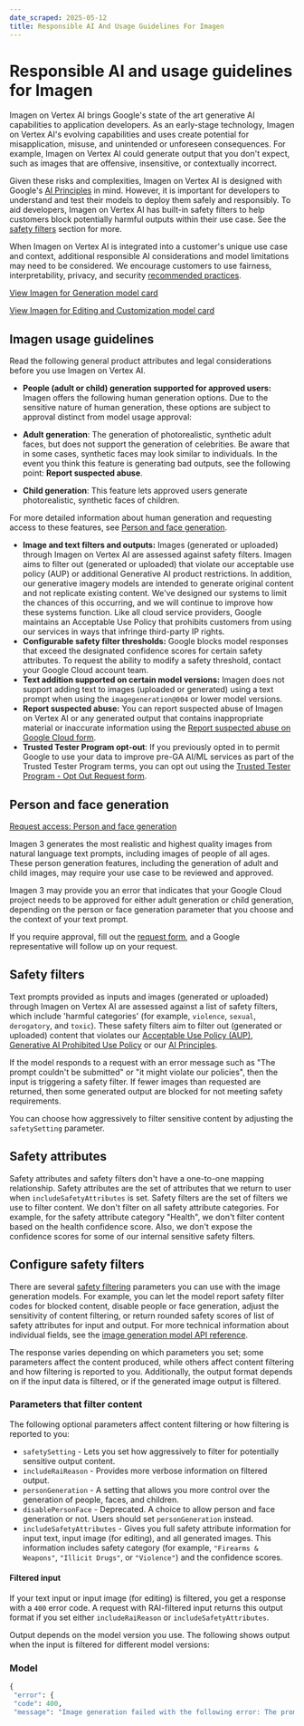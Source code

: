 ```yaml
---
date_scraped: 2025-05-12
title: Responsible AI And Usage Guidelines For Imagen
---
```


# Responsible AI and usage guidelines for Imagen 

Imagen on Vertex AI brings Google's state of the art generative AI capabilities
to application developers. As an early-stage technology, Imagen on Vertex AI's
evolving capabilities and uses create potential for misapplication, misuse, and
unintended or unforeseen consequences. For example, Imagen on Vertex AI could
generate output that you don't expect, such as images that are offensive,
insensitive, or contextually incorrect.

Given these risks and complexities,
Imagen on Vertex AI is designed with Google's [AI Principles](https://ai.google/principles/) in mind.
However, it is important for developers to understand and test their models to
deploy them safely and responsibly. To aid developers, Imagen on Vertex AI has
built-in safety filters to help customers block potentially harmful outputs
within their use case. See the [safety filters](#safety-filters) section
for more.

When Imagen on Vertex AI is integrated into a customer's unique use
case and context, additional responsible AI considerations and model limitations
may need to be considered. We encourage customers to use fairness,
interpretability, privacy, and security [recommended practices](https://ai.google/responsibilities/responsible-ai-practices/).

[View Imagen for Generation model card](https://console.cloud.google.com/vertex-ai/publishers/google/model-garden/imagen-3.0-generate-002)

[View Imagen for Editing and Customization model card](https://console.cloud.google.com/vertex-ai/publishers/google/model-garden/imagen-3.0-capability-001)

## Imagen usage guidelines

Read the following general product attributes and legal considerations before
you use Imagen on Vertex AI.

- **People (adult or child) generation supported for approved users:**
 Imagen offers the following human generation options. Due
 to the sensitive nature of human generation, these options are subject to
 approval distinct from model usage approval:

 - **Adult generation**: The generation of photorealistic, synthetic adult
 faces, but does not support the generation of celebrities. Be aware that
 in some cases, synthetic faces may look similar to individuals. In the
 event you think this feature is generating bad outputs, see the
 following point: **Report suspected abuse**.
 - **Child generation**: This feature lets approved users generate
 photorealistic, synthetic faces of children.

 For more detailed information about human generation and requesting access
 to these features, see [Person and face generation](#person-face-gen).
- **Image and text filters and outputs:** Images (generated or uploaded)
 through Imagen on Vertex AI are assessed against safety filters.
 Imagen aims to filter out (generated or uploaded) that
 violate our acceptable use policy (AUP) or additional Generative AI product
 restrictions. In addition, our generative imagery models are intended to
 generate original content and not replicate existing content. We've designed
 our systems to limit the chances of this occurring, and we will continue to
 improve how these systems function. Like all cloud service providers, Google
 maintains an Acceptable Use Policy that prohibits customers from using our
 services in ways that infringe third-party IP rights.
- **Configurable safety filter thresholds:** Google blocks model responses
 that exceed the designated confidence scores for certain safety attributes.
 To request the ability to modify a safety threshold, contact your
 Google Cloud account team.
- **Text addition supported on certain model versions:**
 Imagen does not support adding text to images (uploaded
 or generated) using a text prompt when using the `imagegeneration@004` or
 lower model versions.
- **Report suspected abuse:**
 You can report suspected abuse of Imagen on Vertex AI or any generated output that
 contains inappropriate material or inaccurate information using the
 [Report suspected abuse on Google Cloud form](https://support.google.com/code/contact/cloud_platform_report).
- **Trusted Tester Program opt-out**: If you previously opted in to permit Google to use your data
 to improve pre-GA AI/ML services as part of the Trusted Tester Program terms, you can opt out
 using the
 [Trusted Tester Program - Opt Out Request form](https://docs.google.com/forms/d/e/1FAIpQLSdUwCF62JRg8rVYh5IaN7VWwIrLtWbxtcQDRC97zbzoq54bfg/viewform).

## Person and face generation

[Request access: Person and face generation](https://docs.google.com/forms/u/0/d/1jqvREbPZ2z_LpNYxiEiK60Y-1YkZDptk2n1cp1nvEdg/viewform)

Imagen 3 generates the most realistic and highest quality
images from natural language text prompts, including images of people of all
ages. These person generation features, including the generation of adult and
child images, may require your use case to be reviewed and approved.

Imagen 3 may provide you an error that indicates that your
Google Cloud project needs to be approved for either adult generation or child
generation, depending on the person or face generation parameter that you choose
and the context of your text prompt.

If you require approval, fill out the [request form](https://docs.google.com/forms/u/0/d/1jqvREbPZ2z_LpNYxiEiK60Y-1YkZDptk2n1cp1nvEdg/viewform),
and a Google representative will follow up on your request.

## Safety filters

Text prompts provided as inputs and images (generated or uploaded) through
Imagen on Vertex AI are assessed against a list of safety filters, which
include 'harmful categories' (for example, `violence`, `sexual`, `derogatory`,
and `toxic`).
These safety filters aim to filter out (generated or uploaded) content that
violates our [Acceptable Use Policy (AUP)](https://cloud.google.com/terms/aup),
[Generative AI Prohibited Use Policy](https://policies.google.com/terms/generative-ai/use-policy) or our
[AI Principles](https://ai.google/principles/).

If the model responds to a request with an error message such as "The prompt
couldn't be submitted" or "it might violate our policies", then the input is
triggering a safety filter. If fewer images than requested are returned, then
some generated output are blocked for not meeting safety requirements.

You can choose how aggressively to filter sensitive content by adjusting the
`safetySetting` parameter.

## Safety attributes

Safety attributes and safety filters don't have a one-to-one mapping
relationship. Safety attributes are the set of attributes that we return to user
when `includeSafetyAttributes` is set. Safety filters are the set of filters we
use to filter content. We don't filter on all safety attribute categories. For
example, for the safety attribute category "Health", we don't filter content
based on the health confidence score. Also, we don't expose the confidence
scores for some of our internal sensitive safety filters.

## Configure safety filters

There are several [safety filtering](https://cloud.google.com/vertex-ai/generative-ai/docs/image/responsible-ai-imagen#safety-filters) parameters you can use with the
image generation models. For example, you can let the model report safety filter
codes for blocked content, disable people or face generation, adjust the
sensitivity of content filtering, or return rounded safety scores of list of
safety attributes for input and output. For more technical information about individual fields, see the
[image generation model API reference](https://cloud.google.com/vertex-ai/generative-ai/docs/model-reference/image-generation).

The response varies depending on which parameters you set; some parameters
affect the content produced, while others affect content filtering and how
filtering is reported to you. Additionally, the output format depends on if the
input data is filtered, or if the generated image output is filtered.

### Parameters that filter content

The following optional parameters affect content filtering or how filtering is
reported to you:

- `safetySetting` - Lets you set how aggressively to filter for
 potentially sensitive output content.
- `includeRaiReason` - Provides more verbose information on filtered output.
- `personGeneration` - A setting that allows you more control over the
 generation of people, faces, and children.
- `disablePersonFace` - Deprecated. A choice to allow person and face
 generation or not. Users should set `personGeneration` instead.
- `includeSafetyAttributes` - Gives you full safety attribute information for
 input text, input image (for editing), and all generated images. This
 information includes safety category (for example, `"Firearms & Weapons"`,
 `"Illicit Drugs"`, or `"Violence"`) and the confidence scores.

#### Filtered input

If your text input or input image (for editing) is filtered, you get a response
with a `400` error code. A request with RAI-filtered input returns this output
format if you set either `includeRaiReason` or `includeSafetyAttributes`.

Output depends on the model version you use. The following shows output when the
input is filtered for different model versions:

### Model

```python
{
 "error": {
 "code": 400,
 "message": "Image generation failed with the following error: The prompt could not be submitted. This prompt contains sensitive words that violate Google's Responsible AI practices. Try rephrasing the prompt. If you think this was an error,
